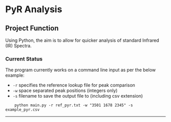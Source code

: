# PyR Analysis

## Project Function
Using Python, the aim is to allow for quicker analysis of standard Infrared (IR) Spectra.

### Current Status
The program currently works on a command line input as per the below example:
* `-r` specifies the reference lookup file for peak comparison
* `-w` space separated peak positions (integers only)
* `-s` filename to save the output file to (including csv extension)

```
    python main.py -r ref_pyr.txt -w "3501 1678 2345" -s example_pyr.csv
```
___
